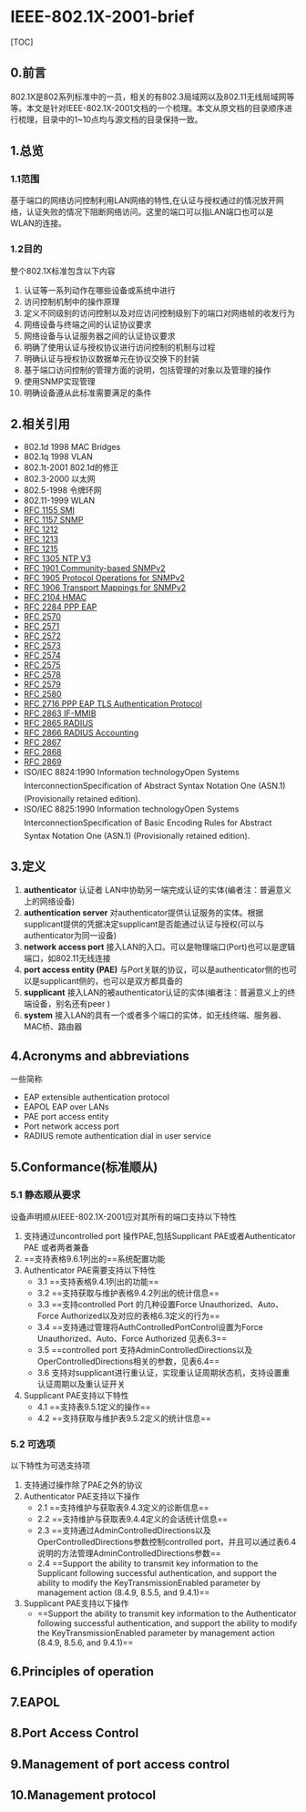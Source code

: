 # IEEE-802.1X-2001-brief
[TOC]
##  0.前言
802.1X是802系列标准中的一员，相关的有802.3局域网以及802.11无线局域网等等。本文是针对IEEE-802.1X-2001文档的一个梳理。本文从原文档的目录顺序进行梳理，目录中的1~10点均与源文档的目录保持一致。
##  1.总览
### 1.1范围
基于端口的网络访问控制利用LAN网络的特性,在认证与授权通过的情况放开网络，认证失败的情况下阻断网络访问。这里的端口可以指LAN端口也可以是WLAN的连接。
### 1.2目的
整个802.1X标准包含以下内容
1. 认证等一系列动作在哪些设备或系统中进行
2. 访问控制机制中的操作原理
3. 定义不同级别的访问控制以及对应访问控制级别下的端口对网络帧的收发行为
4. 网络设备与终端之间的认证协议要求
5. 网络设备与认证服务器之间的认证协议要求
6. 明确了使用认证与授权协议进行访问控制的机制与过程
7. 明确认证与授权协议数据单元在协议交换下的封装
8. 基于端口访问控制的管理方面的说明，包括管理的对象以及管理的操作
9. 使用SNMP实现管理
10. 明确设备遵从此标准需要满足的条件
##  2.相关引用
- 802.1d  1998 MAC Bridges
- 802.1q  1998  VLAN
- 802.1t-2001 802.1d的修正
- 802.3-2000 以太网
- 802.5-1998 令牌环网
- 802.11-1999 WLAN
- [RFC 1155 SMI](https://www.ietf.org/rfc/rfc1155.txt)
- [RFC 1157 SNMP](https://www.ietf.org/rfc/rfc1157.txt)
- [RFC 1212](https://www.ietf.org/rfc/rfc1212.txt)
- [RFC 1213](https://www.ietf.org/rfc/rfc1212.txt)
- [RFC 1215](https://www.ietf.org/rfc/rfc1215.txt)
- [RFC 1305  NTP V3](https://www.ietf.org/rfc/rfc1305.txt)
- [RFC 1901 Community-based SNMPv2](https://www.ietf.org/rfc/rfc1901.txt)
- [RFC 1905 Protocol Operations for SNMPv2](https://www.ietf.org/rfc/rfc1905.txt)
- [RFC 1906 Transport Mappings for SNMPv2](https://www.ietf.org/rfc/rfc1906.txt)
- [RFC 2104 HMAC](https://www.ietf.org/rfc/rfc2104.txt)
- [RFC 2284 PPP EAP](https://www.ietf.org/rfc/rfc2284.txt)
- [RFC 2570](https://www.ietf.org/rfc/rfc2570.txt)
- [RFC 2571](https://www.ietf.org/rfc/rfc2571.txt)
- [RFC 2572](https://www.ietf.org/rfc/rfc2572.txt)
- [RFC 2573](https://www.ietf.org/rfc/rfc2573.txt)
- [RFC 2574](https://www.ietf.org/rfc/rfc2574.txt)
- [RFC 2575](https://www.ietf.org/rfc/rfc2575.txt)
- [RFC 2578](https://www.ietf.org/rfc/rfc2578.txt)
- [RFC 2579](https://www.ietf.org/rfc/rfc2579.txt)
- [RFC 2580](https://www.ietf.org/rfc/rfc2580.txt)
- [RFC 2716 PPP EAP TLS Authentication Protocol](https://www.ietf.org/rfc/rfc2716.txt)
- [RFC 2863 IF-MMIB](https://tools.ietf.org/html/rfc2863)
- [RFC 2865 RADIUS](https://www.ietf.org/rfc/rfc2865.txt)
- [RFC 2866 RADIUS Accounting](https://www.ietf.org/rfc/rfc2866.txt)
- [RFC 2867](https://www.ietf.org/rfc/rfc2867.txt)
- [RFC 2868](https://www.ietf.org/rfc/rfc2868.txt)
- [RFC 2869](https://www.ietf.org/rfc/rfc2869.txt)
- ISO/IEC 8824:1990 Information technologyOpen Systems InterconnectionSpecification of Abstract
Syntax Notation One (ASN.1) (Provisionally retained edition).
- ISO/IEC 8825:1990 Information technologyOpen Systems InterconnectionSpecification of Basic
Encoding Rules for Abstract Syntax Notation One (ASN.1) (Provisionally retained edition).







##  3.定义
1. **authenticator** 认证者 LAN中协助另一端完成认证的实体(编者注：普遍意义上的网络设备)
2. **authentication  server** 对authenticator提供认证服务的实体。根据supplicant提供的凭据决定supplicant是否能通过认证与授权(可以与authenticator为同一设备)
3. **network  access  port** 接入LAN的入口。可以是物理端口(Port)也可以是逻辑端口，如802.11无线连接
4. **port  access  entity  (PAE)** 与Port关联的协议，可以是authenticator侧的也可以是supplicant侧的，也可以是双方都具备的
5. **supplicant** 接入LAN的被authenticator认证的实体(编者注：普遍意义上的终端设备，别名还有peer )
6. **system** 接入LAN的具有一个或者多个端口的实体，如无线终端、服务器、MAC桥、路由器
##  4.Acronyms and abbreviations
一些简称
- EAP    extensible authentication protocol
- EAPOL    EAP over LANs
- PAE   port access entity
- Port    network access port
- RADIUS    remote authentication dial in user service
##  5.Conformance(标准顺从)
### 5.1 静态顺从要求
设备声明顺从IEEE-802.1X-2001应对其所有的端口支持以下特性
1. 支持通过uncontrolled port 操作PAE,包括Supplicant PAE或者Authenticator PAE 或者两者兼备
2. ==支持表格9.6.1列出的==系统配置功能
3. Authenticator PAE需要支持以下特性
    - 3.1 ==支持表格9.4.1列出的功能==
    - 3.2 ==支持获取与维护表格9.4.2列出的统计信息==
    - 3.3 ==支持controlled Port 的几种设置Force Unauthorized、Auto、Force Authorized以及对应的表格6.3定义的行为==
    - 3.4 ==支持通过管理将AuthControlledPortControl设置为Force Unauthorized、Auto、Force Authorized 见表6.3==
    - 3.5 ==controlled port 支持AdminControlledDirections以及OperControlledDirections相关的参数，见表6.4==
    - 3.6 支持对supplicant进行重认证，实现重认证周期状态机，支持设置重认证周期以及重认证开关
4. Supplicant PAE支持以下特性
    - 4.1 ==支持表9.5.1定义的操作==
    - 4.2 ==支持获取与维护表9.5.2定义的统计信息==
### 5.2 可选项
以下特性为可选支持项
1. 支持通过操作除了PAE之外的协议
2. Authenticator PAE支持以下操作
    - 2.1 ==支持维护与获取表9.4.3定义的诊断信息==
    - 2.2 ==支持维护与获取表9.4.4定义的会话统计信息==
    - 2.3 ==支持通过AdminControlledDirections以及OperControlledDirections参数控制controlled port，并且可以通过表6.4说明的方法管理AdminControlledDirections参数==
    - 2.4 ==Support the ability to transmit key information to the Supplicant following successful
authentication, and support the ability to modify the KeyTransmissionEnabled parameter by
management action (8.4.9, 8.5.5, and 9.4.1)==
3. Supplicant PAE支持以下操作
    - ==Support the ability to transmit key information to the Authenticator following successful
authentication, and support the ability to modify the KeyTransmissionEnabled parameter by
management action (8.4.9, 8.5.6, and 9.4.1)==
## 6.Principles of operation
## 7.EAPOL
## 8.Port Access Control
## 9.Management of port access control
## 10.Management protocol

